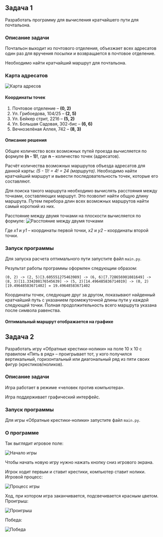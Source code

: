 ## Задача 1

Разработать программу для вычисления кратчайшего пути для почтальона.

### Описание задачи
Почтальон выходит из почтового отделения, объезжает всех адресатов один раз для вручения посылки
и возвращается в почтовое отделение.

Необходимо найти кратчайший маршрут для почтальона.

### Карта адресатов

![Карта адресов](README.assets/addresses_map.png)

#### Координаты точек

1. Почтовое отделение – **(0, 2)**
2. Ул. Грибоедова, 104/25 – **(2, 5)**
3. Ул. Бейкер стрит, 221б – **(5, 2)**
4. Ул. Большая Садовая, 302-бис – **(6, 6)**
5. Вечнозелёная Аллея, 742 – **(8, 3)**

#### Описание решения

Общее количество всех возможных путей проезда вычисляется по формуле **(n - 1)!**,
где **n** – количество точек (адресатов).

Расчёт количества возможных маршрутов объезда адресатов для данной карты: *(5 - 1)! = 4! = 24 (маршрута)*.
Необходимо найти кратчайший маршрут и вывести последовательность точек, которые его составляют.

Для поиска такого маршрута необходимо вычислять расстояния между точками, составляющих маршрут.
Это позволит найти общую длину маршрута. Путем перебора длин всех возможных маршрутов найти самый короткий из них.

Расстояние между двумя точками на плоскости вычисляется по формуле:
![Расстояние между двумя точками](README.assets/points_distance.png)

Где *x1* и *y1* – координаты первой точки, *x2* и *y2* – координаты второй точки. 

### Запуск программы

Для запуска расчета оптимального пути запустите файл `main.py`.

Результат работы программы оформлен следующим образом:
```
(0, 2) -> (2, 5)[3.605551275463989] -> (6, 6)[7.728656901081649] -> (8, 3)[11.334208176545639] -> (5, 2)[14.496485836714019] -> (0, 2)[19.49648583671402] = 19.49648583671402
```
Координаты точек, следующие друг за другом, показывают найденный кратчайший путь с указанием промежуточной длины пути у каждой следующей точки.
Полная продолжительность всего маршрута указана после символа равенства.

#### Оптимальный маршрут отображается на графике

## Задача 2

Разработать игру «Обратные крестики-нолики» на поле 10 x 10 с правилом «Пять в ряд» – проигрывает тот,
у кого получился вертикальный, горизонтальный или диагональный ряд из пяти своих фигур (крестиков/ноликов).

### Описание задачи
Игра работает в режиме «человек против компьютера».

Игра поддерживает графический интерфейс.

### Запуск программы
Для игры «Обратные крестики-нолики» запустите файл `main.py`.

### О программе

Так выглядит игровое поле:

![Начало игры](README.assets/tic_tac_toe_begin.png)

Чтобы начать новую игру нужно нажать кнопку сниз игрового экрана.

Игрок ходит первым и ставит крестики, компьютер ставит нолики.
Игровой процесс:

![Процесс игры](README.assets/tic_tac_toe_in.png)

Ход, при котором игра заканчивается, подсвечивается красным цветом.
Проигрыш:

![Проигрыш](README.assets/tic_tac_toe_you_loss.png)

Победа:

![Победа](README.assets/tic_tac_toe_you_win.png)